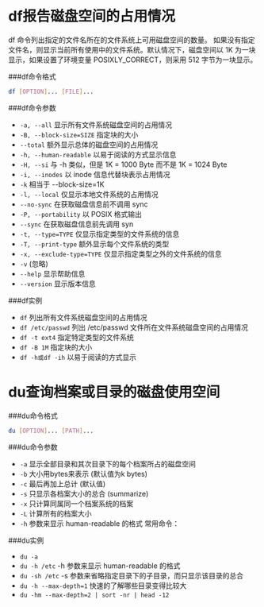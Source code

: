 df报告磁盘空间的占用情况
========
df 命令列出指定的文件名所在的文件系统上可用磁盘空间的数量。 如果没有指定文件名，则显示当前所有使用中的文件系统。默认情况下，磁盘空间以 1K 为一块显示，如果设置了环境变量 POSIXLY_CORRECT，则采用 512 字节为一块显示。

###df命令格式
```sh
df [OPTION]... [FILE]...
```

###df命令参数
* `-a, --all` 显示所有文件系统磁盘空间的占用情况
* `-B, --block-size=SIZE` 指定块的大小
* `--total` 额外显示总体的磁盘空间的占用情况
* `-h, --human-readable` 以易于阅读的方式显示信息
* `-H, --si` 与 -h 类似，但是 1K = 1000 Byte 而不是 1K = 1024 Byte
* `-i, --inodes` 以 inode 信息代替块表示占用情况
* `-k` 相当于 --block-size=1K
* `-l, --local` 仅显示本地文件系统的占用情况
* `--no-sync` 在获取磁盘信息前不调用 sync
* `-P, --portability` 以 POSIX 格式输出
* `--sync` 在获取磁盘信息前先调用 syn
* `-t, --type=TYPE` 仅显示指定类型的文件系统的信息
* `-T, --print-type` 额外显示每个文件系统的类型
* `-x, --exclude-type=TYPE` 仅显示指定类型之外的文件系统的信息
* `-v` (忽略)
* `--help` 显示帮助信息
* `--version` 显示版本信息

###df实例
* `df` 列出所有文件系统磁盘空间的占用情况
* `df /etc/passwd` 列出 /etc/passwd 文件所在文件系统磁盘空间的占用情况
* `df -t ext4` 指定特定类型的文件系统
* `df -B 1M` 指定块的大小
* `df -h或df -ih` 以易于阅读的方式显示

du查询档案或目录的磁盘使用空间
=========

###du命令格式
```sh
du [OPTION]... [PATH]...
```

###du命令参数
* `-a` 显示全部目录和其次目录下的每个档案所占的磁盘空间
* `-b` 大小用bytes来表示 (默认值为k bytes)
* `-c` 最后再加上总计 (默认值)
* `-s` 只显示各档案大小的总合 (summarize)
* `-x` 只计算同属同一个档案系统的档案
* `-L` 计算所有的档案大小
* `-h` 参数来显示 human-readable 的格式
常用命令：

###du实例
* `du -a`
* `du -h /etc` -h 参数来显示 human-readable 的格式
* `du -sh /etc` -s 参数来省略指定目录下的子目录，而只显示该目录的总合
* `du -h --max-depth=1` 快速的了解哪些目录变得比较大
* `du -hm --max-depth=2 | sort -nr | head -12`
